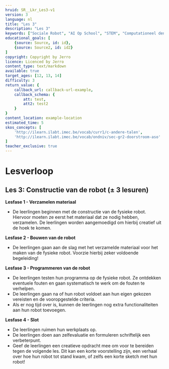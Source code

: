 ```yaml
---
hruid: SR__Lkr_Les3-v1
version: 3
language: nl
title: "Les 3"
description: "Les 3"
keywords: ["Sociale Robot", "AI Op School", "STEM", "Computationeel denken", "Grafisch programmeren"]
educational_goals: [
    {source: Source, id: id}, 
    {source: Source2, id: id2}
]
copyright: Copyright by Jerro
licence: Licenced by Jerro
content_type: text/markdown
available: true
target_ages: [12, 13, 14]
difficulty: 3
return_value: {
    callback_url: callback-url-example,
    callback_schema: {
        att: test,
        att2: test2
    }
}
content_location: example-location
estimated_time: 5
skos_concepts: [
    'http://ilearn.ilabt.imec.be/vocab/curr1/c-andere-talen', 
    'http://ilearn.ilabt.imec.be/vocab/ondniv/sec-gr2-doorstroom-aso'
]
teacher_exclusive: true
---
```


# Lesverloop
## Les 3: Constructie van de robot (± 3 lesuren)
**Lesfase 1 - Verzamelen materiaal**
* De leerlingen beginnen met de constructie van de fysieke robot. Hiervoor moeten ze eerst het materiaal dat ze nodig hebben, verzamelen. De leerlingen worden aangemoedigd om hierbij creatief uit de hoek te komen.


**Lesfase 2 - Bouwen van de robot**
* De leerlingen gaan aan de slag met het verzamelde materiaal voor het maken van de fysieke robot. Voorzie hierbij zeker voldoende begeleiding!


**Lesfase 3 - Programmeren van de robot**
* De leerlingen testen hun programma op de fysieke robot. Ze ontdekken eventuele fouten en gaan systematisch te werk om de fouten te verhelpen.
* De leerlingen gaan na of hun robot voldoet aan hun eigen gekozen vereisten en de vooropgestelde criteria.
* Als er nog tijd over is, kunnen de leerlingen nog extra functionaliteiten aan hun robot toevoegen.


**Lesfase 4 - Slot**
* De leerlingen ruimen hun werkplaats op.
* De leerlingen doen aan zelfevaluatie en formuleren schriftelijk een verbeterpunt.
* Geef de leerlingen een creatieve opdracht mee om voor te bereiden tegen de volgende les. Dit kan een korte voorstelling zijn, een verhaal over hoe hun robot tot stand kwam, of zelfs een korte sketch met hun robot!